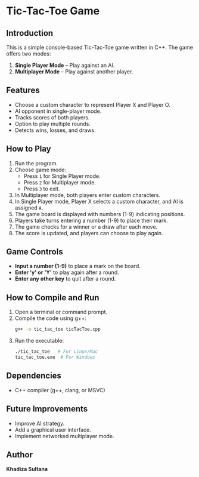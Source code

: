 # Tic-Tac-Toe Game

## Introduction
This is a simple console-based Tic-Tac-Toe game written in C++. The game offers two modes:
1. **Single Player Mode** – Play against an AI.
2. **Multiplayer Mode** – Play against another player.

## Features
- Choose a custom character to represent Player X and Player O.
- AI opponent in single-player mode.
- Tracks scores of both players.
- Option to play multiple rounds.
- Detects wins, losses, and draws.

## How to Play
1. Run the program.
2. Choose game mode:
   - Press `1` for Single Player mode.
   - Press `2` for Multiplayer mode.
   - Press `3` to exit.
3. In Multiplayer mode, both players enter custom characters.
4. In Single Player mode, Player X selects a custom character, and AI is assigned `A`.
5. The game board is displayed with numbers (1-9) indicating positions.
6. Players take turns entering a number (1-9) to place their mark.
7. The game checks for a winner or a draw after each move.
8. The score is updated, and players can choose to play again.

## Game Controls
- **Input a number (1-9)** to place a mark on the board.
- **Enter 'y' or 'Y'** to play again after a round.
- **Enter any other key** to quit after a round.

## How to Compile and Run
1. Open a terminal or command prompt.
2. Compile the code using g++:
   ```bash
   g++ -o tic_tac_toe ticTacToe.cpp
   ```
3. Run the executable:
   ```bash
   ./tic_tac_toe   # For Linux/Mac
   tic_tac_toe.exe  # For Windows
   ```

## Dependencies
- C++ compiler (g++, clang, or MSVC)

## Future Improvements
- Improve AI strategy.
- Add a graphical user interface.
- Implement networked multiplayer mode.

## Author
**Khadiza Sultana**

